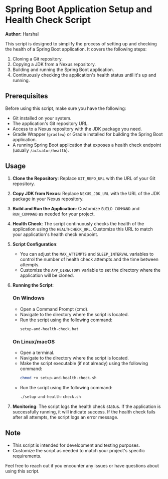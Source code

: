 # Spring Boot Application Setup and Health Check Script

**Author:** Harshal

This script is designed to simplify the process of setting up and checking the health of a Spring Boot application. It covers the following steps:

1. Cloning a Git repository.
2. Copying a JDK from a Nexus repository.
3. Building and running the Spring Boot application.
4. Continuously checking the application's health status until it's up and running.

## Prerequisites

Before using this script, make sure you have the following:

- Git installed on your system.
- The application's Git repository URL.
- Access to a Nexus repository with the JDK package you need.
- Gradle Wrapper (`gradlew`) or Gradle installed for building the Spring Boot application.
- A running Spring Boot application that exposes a health check endpoint (usually `/actuator/health`).

## Usage

1. **Clone the Repository**: Replace `GIT_REPO_URL` with the URL of your Git repository.

2. **Copy JDK from Nexus**: Replace `NEXUS_JDK_URL` with the URL of the JDK package in your Nexus repository.

3. **Build and Run the Application**: Customize `BUILD_COMMAND` and `RUN_COMMAND` as needed for your project.

4. **Health Check**: The script continuously checks the health of the application using the `HEALTHCHECK_URL`. Customize this URL to match your application's health check endpoint.

5. **Script Configuration**:
   - You can adjust the `MAX_ATTEMPTS` and `SLEEP_INTERVAL` variables to control the number of health check attempts and the time between attempts.
   - Customize the `APP_DIRECTORY` variable to set the directory where the application will be cloned.

6. **Running the Script**:

   ### On Windows
   
   - Open a Command Prompt (cmd).
   - Navigate to the directory where the script is located.
   - Run the script using the following command:
     ```batch
     setup-and-health-check.bat
     ```

   ### On Linux/macOS

   - Open a terminal.
   - Navigate to the directory where the script is located.
   - Make the script executable (if not already) using the following command:
     ```bash
     chmod +x setup-and-health-check.sh
     ```
   - Run the script using the following command:
     ```bash
     ./setup-and-health-check.sh
     ```

7. **Monitoring**: The script logs the health check status. If the application is successfully running, it will indicate success. If the health check fails after all attempts, the script logs an error message.

## Note

- This script is intended for development and testing purposes.
- Customize the script as needed to match your project's specific requirements.

Feel free to reach out if you encounter any issues or have questions about using this script.
